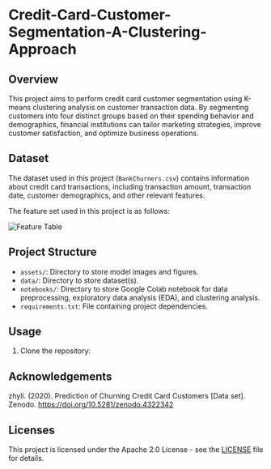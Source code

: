 # Credit-Card-Customer-Segmentation-A-Clustering-Approach

## Overview
This project aims to perform credit card customer segmentation using K-means clustering analysis on customer transaction data. By segmenting customers into  four distinct groups based on their spending behavior and demographics, financial institutions can tailor marketing strategies, improve customer satisfaction, and optimize business operations.

## Dataset
The dataset used in this project (`BankChurners.csv`) contains information about credit card transactions, including transaction amount, transaction date, customer demographics, and other relevant features.

The feature set used in this project is as follows:

![Feature Table](https://github.com/HassanMahmoodKhan/Credit-Card-Customer-Segmentation-A-Clustering-Approach/assets/97694796/af3a5ed5-c181-4235-9c9c-df17023a48f1)

## Project Structure
- `assets/`: Directory to store model images and figures.
- `data/`: Directory to store dataset(s).
- `notebooks/`: Directory to store Google Colab notebook for data preprocessing, exploratory data analysis (EDA), and clustering analysis.
- `requirements.txt`: File containing project dependencies.

## Usage
1. Clone the repository:


## Acknowledgements
zhyli. (2020). Prediction of Churning Credit Card Customers [Data set]. Zenodo. https://doi.org/10.5281/zenodo.4322342

## Licenses
This project is licensed under the Apache 2.0 License - see the [LICENSE](LICENSE) file for details.
